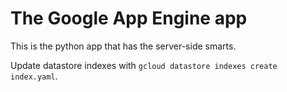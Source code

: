 # The Google App Engine app

This is the python app that has the server-side smarts.

Update datastore indexes with `gcloud datastore indexes create index.yaml`.
